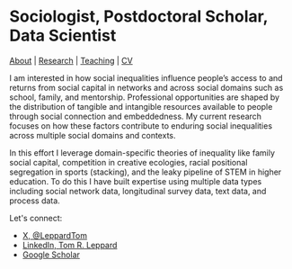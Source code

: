 # Sociologist, Postdoctoral Scholar, Data Scientist
[About](https://Tom-R-Leppard.github.io/) | [Research](/research.md) | [Teaching](/teaching.md) | [CV](/cv.pdf) 

I am interested in how social inequalities influence people’s access to and returns from social capital in networks and across social domains such as school, family, and mentorship. Professional opportunities are shaped by the distribution of tangible and intangible resources available to people through social connection and embeddedness. My current research focuses on how these factors contribute to enduring social inequalities across multiple social domains and contexts.

In this effort I leverage domain-specific theories of inequality like family social capital, competition in creative ecologies, racial positional segregation in sports (stacking), and the leaky pipeline of STEM in higher education. To do this I have built expertise using multiple data types including social network data, longitudinal survey data, text data, and process data.

Let's connect: 
- [X, @LeppardTom](https://x.com/LeppardTom)
- [LinkedIn, Tom R. Leppard](https://www.linkedin.com/in/tom-r-leppard-phd-a69b5b106/)
- [Google Scholar](https://scholar-google-com.prox.lib.ncsu.edu/citations?user=VFI_6lAAAAAJ&hl=en&oi=sra)
